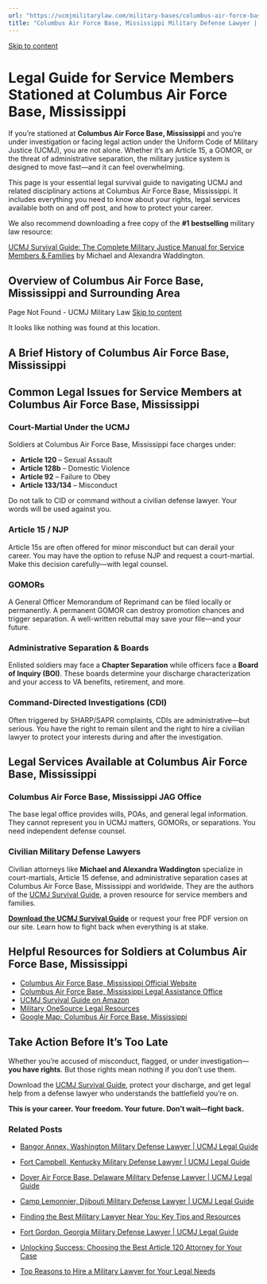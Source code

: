 ```yaml
---
url: "https://ucmjmilitarylaw.com/military-bases/columbus-air-force-base-mississippi-military-defense-lawyer-ucmj-legal-guide/"
title: "Columbus Air Force Base, Mississippi Military Defense Lawyer | UCMJ Legal Guide"
---
```


[Skip to content](https://ucmjmilitarylaw.com/military-bases/columbus-air-force-base-mississippi-military-defense-lawyer-ucmj-legal-guide/#content)

# Legal Guide for Service Members Stationed at Columbus Air Force Base, Mississippi

If you’re stationed at **Columbus Air Force Base, Mississippi** and you’re under investigation or facing legal action under the Uniform Code of Military Justice (UCMJ), you are not alone. Whether it’s an Article 15, a GOMOR, or the threat of administrative separation, the military justice system is designed to move fast—and it can feel overwhelming.

This page is your essential legal survival guide to navigating UCMJ and related disciplinary actions at Columbus Air Force Base, Mississippi. It includes everything you need to know about your rights, legal services available both on and off post, and how to protect your career.

We also recommend downloading a free copy of the **#1 bestselling** military law resource:

[UCMJ Survival Guide: The Complete Military Justice Manual for Service Members & Families](https://www.amazon.com/dp/B0FCDD3B2Z) by Michael and Alexandra Waddington.

## Overview of Columbus Air Force Base, Mississippi and Surrounding Area

Page Not Found - UCMJ Military Law [Skip to content](https://ucmjmilitarylaw.com/military-bases/columbus-air-force-base-mississippi-military-defense-lawyer-ucmj-legal-guide/%7Blocation7#content)

It looks like nothing was found at this location.

## A Brief History of Columbus Air Force Base, Mississippi

## Common Legal Issues for Service Members at Columbus Air Force Base, Mississippi

### Court-Martial Under the UCMJ

Soldiers at Columbus Air Force Base, Mississippi face charges under:

- **Article 120** – Sexual Assault
- **Article 128b** – Domestic Violence
- **Article 92** – Failure to Obey
- **Article 133/134** – Misconduct

Do not talk to CID or command without a civilian defense lawyer. Your words will be used against you.

### Article 15 / NJP

Article 15s are often offered for minor misconduct but can derail your career. You may have the option to refuse NJP and request a court-martial. Make this decision carefully—with legal counsel.

### GOMORs

A General Officer Memorandum of Reprimand can be filed locally or permanently. A permanent GOMOR can destroy promotion chances and trigger separation. A well-written rebuttal may save your file—and your future.

### Administrative Separation & Boards

Enlisted soldiers may face a **Chapter Separation** while officers face a **Board of Inquiry (BOI)**. These boards determine your discharge characterization and your access to VA benefits, retirement, and more.

### Command-Directed Investigations (CDI)

Often triggered by SHARP/SAPR complaints, CDIs are administrative—but serious. You have the right to remain silent and the right to hire a civilian lawyer to protect your interests during and after the investigation.

## Legal Services Available at Columbus Air Force Base, Mississippi

### Columbus Air Force Base, Mississippi JAG Office

The base legal office provides wills, POAs, and general legal information. They cannot represent you in UCMJ matters, GOMORs, or separations. You need independent defense counsel.

### Civilian Military Defense Lawyers

Civilian attorneys like **Michael and Alexandra Waddington** specialize in court-martials, Article 15 defense, and administrative separation cases at Columbus Air Force Base, Mississippi and worldwide. They are the authors of the [UCMJ Survival Guide](https://www.amazon.com/dp/B0FCDD3B2Z), a proven resource for service members and families.

**[Download the UCMJ Survival Guide](https://www.amazon.com/dp/B0FCDD3B2Z)** or request your free PDF version on our site. Learn how to fight back when everything is at stake.

## Helpful Resources for Soldiers at Columbus Air Force Base, Mississippi

- [Columbus Air Force Base, Mississippi Official Website](https://ucmjmilitarylaw.com/military-bases/columbus-air-force-base-mississippi-military-defense-lawyer-ucmj-legal-guide/%7Blocation12%7D)
- [Columbus Air Force Base, Mississippi Legal Assistance Office](https://ucmjmilitarylaw.com/military-bases/columbus-air-force-base-mississippi-military-defense-lawyer-ucmj-legal-guide/%7Blocation13%7D)
- [UCMJ Survival Guide on Amazon](https://www.amazon.com/dp/B0FCDD3B2Z)
- [Military OneSource Legal Resources](https://www.militaryonesource.mil/legal/)
- [Google Map: Columbus Air Force Base, Mississippi](https://ucmjmilitarylaw.com/military-bases/columbus-air-force-base-mississippi-military-defense-lawyer-ucmj-legal-guide/%7Blocation14%7D)

## Take Action Before It’s Too Late

Whether you’re accused of misconduct, flagged, or under investigation— **you have rights**. But those rights mean nothing if you don’t use them.

Download the [UCMJ Survival Guide](https://www.amazon.com/dp/B0FCDD3B2Z), protect your discharge, and get legal help from a defense lawyer who understands the battlefield you’re on.

**This is your career. Your freedom. Your future. Don’t wait—fight back.**

### Related Posts

- [Bangor Annex, Washington Military Defense Lawyer \| UCMJ Legal Guide](https://ucmjmilitarylaw.com/bangor-annex-washington-military-defense-lawyer-ucmj-legal-guide/)
- [Fort Campbell, Kentucky Military Defense Lawyer \| UCMJ Legal Guide](https://ucmjmilitarylaw.com/fort-campbell-kentucky-military-defense-lawyer-ucmj-legal-guide/)
- [Dover Air Force Base, Delaware Military Defense Lawyer \| UCMJ Legal Guide](https://ucmjmilitarylaw.com/dover-air-force-base-delaware-military-defense-lawyer-ucmj-legal-guide/)
- [Camp Lemonnier, Djibouti Military Defense Lawyer \| UCMJ Legal Guide](https://ucmjmilitarylaw.com/camp-lemonnier-djibouti-military-defense-lawyer-ucmj-legal-guide/)

- [Finding the Best Military Lawyer Near You: Key Tips and Resources](https://ucmjmilitarylaw.com/military-lawyer-near-me/)
- [Fort Gordon, Georgia Military Defense Lawyer \| UCMJ Legal Guide](https://ucmjmilitarylaw.com/fort-gordon-georgia-military-defense-lawyer-ucmj-legal-guide/)
- [Unlocking Success: Choosing the Best Article 120 Attorney for Your Case](https://ucmjmilitarylaw.com/best-article-120-attorney/)
- [Top Reasons to Hire a Military Lawyer for Your Legal Needs](https://ucmjmilitarylaw.com/military-lawyer/)
